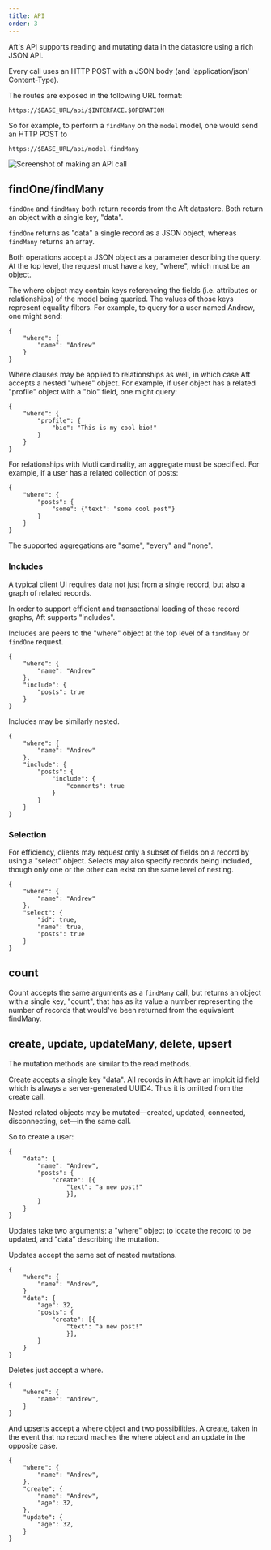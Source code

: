 ```yaml
---
title: API
order: 3
---
```


Aft's API supports reading and mutating data in the datastore using a rich JSON API.

Every call uses an HTTP POST with a JSON body (and 'application/json' Content-Type).

The routes are exposed in the following URL format:

```
https://$BASE_URL/api/$INTERFACE.$OPERATION
```

So for example, to perform a `findMany` on the `model` model, one would send an HTTP POST to

```
https://$BASE_URL/api/model.findMany
```


![Screenshot of making an API call](/aft/img/api.png)


## findOne/findMany

`findOne` and `findMany` both return records from the Aft datastore. Both return an object with a single key, "data".


`findOne` returns as "data" a single record as a JSON object, whereas `findMany` returns an array.

Both operations accept a JSON object as a parameter describing the query. At the top level, the request must have a key, "where", which must be an object.

The where object may contain keys referencing the fields (i.e. attributes or relationships) of the model being queried. The values of those keys represent equality filters. For example, to query for a user named Andrew, one might send:

```
{
	"where": {
		"name": "Andrew"
	}
}
```

Where clauses may be applied to relationships as well, in which case Aft accepts a nested "where" object. For example, if user object has a related "profile" object with a "bio" field, one might query:

```
{
	"where": {
		"profile": {
			"bio": "This is my cool bio!"
		}
	}
}
```

For relationships with Mutli cardinality, an aggregate must be specified. For example, if a user has a related collection of posts:

```
{
	"where": {
		"posts": {
			"some": {"text": "some cool post"}
		}
	}
}
```

The supported aggregations are "some", "every" and "none".

### Includes

A typical client UI requires data not just from a single record, but also a graph of related records.

In order to support efficient and transactional loading of these record graphs, Aft supports "includes".

Includes are peers to the "where" object at the top level of a `findMany` or `findOne` request.


```
{
	"where": {
		"name": "Andrew"
	},
	"include": {
		"posts": true
	}
}
```

Includes may be similarly nested.

```
{
	"where": {
		"name": "Andrew"
	},
	"include": {
		"posts": {
			"include": {
				"comments": true
			}
		}
	}
}
```

### Selection

For efficiency, clients may request only a subset of fields on a record by using a "select" object. Selects may also specify records being included, though only one or the other can exist on the same level of nesting.


```
{
	"where": {
		"name": "Andrew"
	},
	"select": {
		"id": true,
		"name": true,
		"posts": true
	}
}
```

## count

Count accepts the same arguments as a `findMany` call, but returns an object with a single key, "count", that has as its value a number representing the number of records that would've been returned from the equivalent findMany.


## create, update, updateMany, delete, upsert

The mutation methods are similar to the read methods.

Create accepts a single key "data". All records in Aft have an implcit id field which is always a server-generated UUID4. Thus it is omitted from the create call.

Nested related objects may be mutated—created, updated, connected, disconnecting, set—in the same call.

So to create a user:

```
{
	"data": {
		"name": "Andrew",
		"posts": {
			"create": [{
				"text": "a new post!"
				}],
		}
	}
}
```

Updates take two arguments: a "where" object to locate the record to be updated, and "data" describing the mutation.

Updates accept the same set of nested mutations.


```
{
	"where": {
		"name": "Andrew",
	}
	"data": {
		"age": 32,
		"posts": {
			"create": [{
				"text": "a new post!"
				}],
		}
	}
}
```

Deletes just accept a where.


```
{
	"where": {
		"name": "Andrew",
	}
}
```

And upserts accept a where object and two possibilities. A create, taken in the event that no record maches the where object and an update in the opposite case.


```
{
	"where": {
		"name": "Andrew",
	},
	"create": {
		"name": "Andrew",
		"age": 32,
	},
	"update": {
		"age": 32,
	}
}
```

